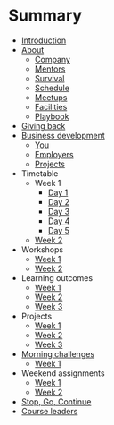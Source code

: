 # Summary

* [Introduction](README.md)
* [About](about/README.md)
   * [Company](about/company.md)
   * [Mentors](about/mentors.md)
   * [Survival](about/money.md)
   * [Schedule](about/schedule.md)
   * [Meetups](about/meetups.md)   
   * [Facilities](about/facilities.md)
   * [Playbook](about/playbook.md)
* [Giving back](giving/README.md)
* [Business development](business/README.md)
  * [You](business/you.md) 
  * [Employers](business/jobs.md) 
  * [Projects](business/projects.md) 
* Timetable
   * Week 1
      * [Day 1](timetable/week1/day1.md) 
      * [Day 2](timetable/week1/day2.md) 
      * [Day 3](timetable/week1/day3.md) 
      * [Day 4](timetable/week1/day4.md) 
      * [Day 5](timetable/week1/day5.md) 
   * [Week 2](timetable/week2.md) 
* Workshops
   * [Week 1](workshops/week1.md)
   * [Week 2](workshops/week2.md)
* Learning outcomes
   * [Week 1](patterns/week1/README.md)   
   * [Week 2](patterns/week2/README.md)   
   * [Week 3](patterns/week3/README.md)   
* Projects
   * [Week 1](projects/week1.md)
   * [Week 2](projects/week2.md)
   * [Week 3](projects/week3.md)
* [Morning challenges](challenges/README.md)
   * [Week 1](challenges/week1.md)
* Weekend assignments
   * [Week 1](assignments/week1.md)  
   * [Week 2](assignments/week2.md)  
* [Stop, Go, Continue](sgc/README.md)  
* [Course leaders](leaders/README.md)  

